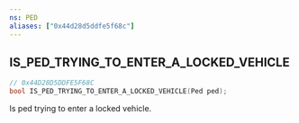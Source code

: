 ```yaml
---
ns: PED
aliases: ["0x44d28d5ddfe5f68c"]
---
```

## IS_PED_TRYING_TO_ENTER_A_LOCKED_VEHICLE

```c
// 0x44D28D5DDFE5F68C
bool IS_PED_TRYING_TO_ENTER_A_LOCKED_VEHICLE(Ped ped);
```

Is ped trying to enter a locked vehicle.


